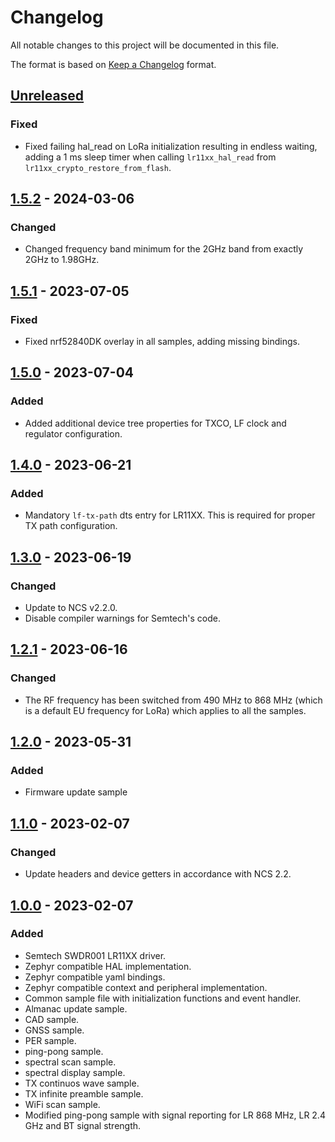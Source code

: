 # Changelog

All notable changes to this project will be documented in this file.

The format is based on [Keep a Changelog](https://keepachangelog.com/en/1.0.0/) format.

## [Unreleased]

### Fixed

-   Fixed failing hal_read on LoRa initialization resulting in endless waiting, adding a 1 ms sleep timer when calling `lr11xx_hal_read` from `lr11xx_crypto_restore_from_flash`.

## [1.5.2] - 2024-03-06

### Changed

-   Changed frequency band minimum for the 2GHz band from exactly 2GHz to 1.98GHz.

## [1.5.1] - 2023-07-05

### Fixed

-   Fixed nrf52840DK overlay in all samples, adding missing bindings.

## [1.5.0] - 2023-07-04

### Added

-   Added additional device tree properties for TXCO, LF clock and regulator configuration.

## [1.4.0] - 2023-06-21

### Added

-   Mandatory `lf-tx-path` dts entry for LR11XX. This is required for proper TX path configuration.

## [1.3.0] - 2023-06-19

### Changed

-   Update to NCS v2.2.0.
-   Disable compiler warnings for Semtech's code.

## [1.2.1] - 2023-06-16

### Changed

-   The RF frequency has been switched from 490 MHz to 868 MHz (which is a default EU frequency for LoRa) which applies to all the samples.

## [1.2.0] - 2023-05-31

### Added

-   Firmware update sample

## [1.1.0] - 2023-02-07

### Changed

-   Update headers and device getters in accordance with NCS 2.2.

## [1.0.0] - 2023-02-07

### Added

-   Semtech SWDR001 LR11XX driver.
-   Zephyr compatible HAL implementation.
-   Zephyr compatible yaml bindings.
-   Zephyr compatible context and peripheral implementation.
-   Common sample file with initialization functions and event handler.
-   Almanac update sample.
-   CAD sample.
-   GNSS sample.
-   PER sample.
-   ping-pong sample.
-   spectral scan sample.
-   spectral display sample.
-   TX continuos wave sample.
-   TX infinite preamble sample.
-   WiFi scan sample.
-   Modified ping-pong sample with signal reporting for LR 868 MHz, LR 2.4 GHz and BT signal strength.

[Unreleased]: https://github.com/IRNAS/SWDR001-Zephyr/compare/v1.5.2...HEAD

[1.5.2]: https://github.com/IRNAS/SWDR001-Zephyr/compare/v1.5.1...v1.5.2

[1.5.1]: https://github.com/IRNAS/SWDR001-Zephyr/compare/v1.5.0...v1.5.1

[1.5.0]: https://github.com/IRNAS/SWDR001-Zephyr/compare/v1.4.0...v1.5.0

[1.4.0]: https://github.com/IRNAS/SWDR001-Zephyr/compare/v1.3.0...v1.4.0

[1.3.0]: https://github.com/IRNAS/SWDR001-Zephyr/compare/v1.2.1...v1.3.0

[1.2.1]: https://github.com/IRNAS/SWDR001-Zephyr/compare/v1.2.0...v1.2.1

[1.2.0]: https://github.com/IRNAS/SWDR001-Zephyr/compare/v1.1.0...v1.2.0

[1.1.0]: https://github.com/IRNAS/SWDR001-Zephyr/compare/v1.0.0...v1.1.0

[1.0.0]: https://github.com/IRNAS/SWDR001-Zephyr/compare/da01832ec757744cf488c648f9006b4e671e6e5d...v1.0.0

